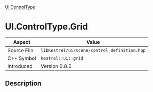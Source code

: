 [UI.ControlType](index)
# UI.ControlType.Grid
| Aspect | Value |
| --- | --- |
| Source File | `libKestrel/ui/scene/control_definition.hpp` |
| C++ Symbol | `kestrel::ui::grid` |
| Introduced | Version 0.8.0 |
## Description

